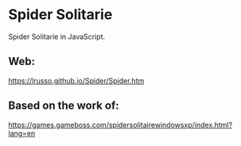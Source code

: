 # Spider Solitarie

Spider Solitarie in JavaScript.

## Web:

https://lrusso.github.io/Spider/Spider.htm

## Based on the work of:

https://games.gameboss.com/spidersolitairewindowsxp/index.html?lang=en
